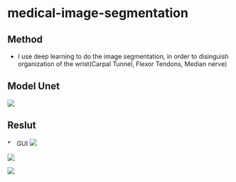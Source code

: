 # medical-image-segmentation
## Method
* I  use deep learning to do the image segmentation, in order to disinguish organization of the wrist(Carpal Tunnel, Flexor Tendons, Median nerve)
## Model Unet
![](https://i.imgur.com/vjOnxrk.png)

## Reslut
*　GUI
![](https://i.imgur.com/iaAP0uX.png)

![](https://i.imgur.com/2a1QNGl.png)

![](https://i.imgur.com/ubfGcDB.png)

